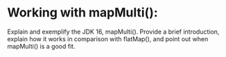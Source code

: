 # Working with mapMulti():

Explain and exemplify the JDK 16, mapMulti(). Provide a brief introduction, explain how it works in comparison with
flatMap(), and point out when mapMulti() is a good fit.